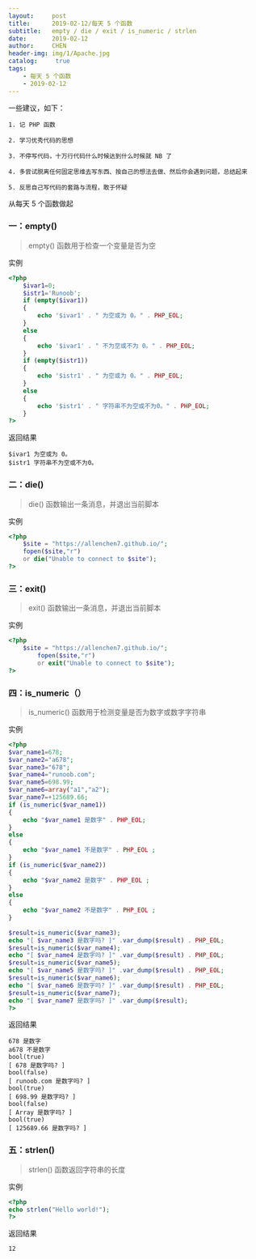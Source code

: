```yaml
---
layout:     post
title:      2019-02-12/每天 5 个函数
subtitle:   empty / die / exit / is_numeric / strlen
date:       2019-02-12
author:     CHEN
header-img: img/1/Apache.jpg
catalog: 	 true
tags:
    - 每天 5 个函数
    - 2019-02-12
---
```

一些建议，如下：
```
1. 记 PHP 函数

2. 学习优秀代码的思想

3. 不停写代码，十万行代码什么时候达到什么时候就 NB 了

4. 多尝试脱离任何固定思维去写东西、按自己的想法去做、然后你会遇到问题，总结起来

5. 反思自己写代码的套路与流程，敢于怀疑
```
从每天 5 个函数做起

### 一：empty()
> empty() 函数用于检查一个变量是否为空

实例
```php
<?php
    $ivar1=0;
    $istr1='Runoob';
    if (empty($ivar1))
    {
        echo '$ivar1' . " 为空或为 0。" . PHP_EOL;
    }
    else
    {
        echo '$ivar1' . " 不为空或不为 0。" . PHP_EOL;
    }
    if (empty($istr1))
    {
        echo '$istr1' . " 为空或为 0。" . PHP_EOL;
    }
    else
    {
        echo '$istr1' . " 字符串不为空或不为0。" . PHP_EOL;
    }
?>
```
返回结果
```
$ivar1 为空或为 0。
$istr1 字符串不为空或不为0。
```
### 二：die()
> die() 函数输出一条消息，并退出当前脚本

实例
```php
<?php
    $site = "https://allenchen7.github.io/";
    fopen($site,"r")
    or die("Unable to connect to $site");
?>
```

### 三：exit()
> exit() 函数输出一条消息，并退出当前脚本

实例
```php
<?php
    $site = "https://allenchen7.github.io/";
        fopen($site,"r")
        or exit("Unable to connect to $site");
?>
```

### 四：is_numeric（）
> is_numeric() 函数用于检测变量是否为数字或数字字符串

实例
```php
<?php
$var_name1=678;
$var_name2="a678";
$var_name3="678";
$var_name4="runoob.com";
$var_name5=698.99;
$var_name6=array("a1","a2");
$var_name7=+125689.66;
if (is_numeric($var_name1))
{
    echo "$var_name1 是数字" . PHP_EOL;
}
else
{
    echo "$var_name1 不是数字" . PHP_EOL ;
}
if (is_numeric($var_name2))
{
    echo "$var_name2 是数字" . PHP_EOL ;
}
else
{
    echo "$var_name2 不是数字" . PHP_EOL ;
}
 
$result=is_numeric($var_name3);
echo "[ $var_name3 是数字吗? ]" .var_dump($result) . PHP_EOL;
$result=is_numeric($var_name4);
echo "[ $var_name4 是数字吗? ]" .var_dump($result) . PHP_EOL;
$result=is_numeric($var_name5);
echo "[ $var_name5 是数字吗? ]" .var_dump($result) . PHP_EOL;
$result=is_numeric($var_name6);
echo "[ $var_name6 是数字吗? ]" .var_dump($result) . PHP_EOL;
$result=is_numeric($var_name7);
echo "[ $var_name7 是数字吗? ]" .var_dump($result);
?>
```
返回结果
```
678 是数字
a678 不是数字
bool(true)
[ 678 是数字吗? ]
bool(false)
[ runoob.com 是数字吗? ]
bool(true)
[ 698.99 是数字吗? ]
bool(false)
[ Array 是数字吗? ]
bool(true)
[ 125689.66 是数字吗? ]
```
### 五：strlen()
> strlen() 函数返回字符串的长度

实例
```php
<?php
echo strlen("Hello world!");
?>
```
返回结果
```angular2html
12
```